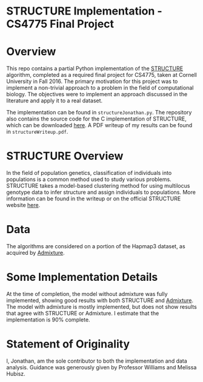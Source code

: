 # STRUCTURE Implementation - CS4775 Final Project

# Overview

This repo contains a partial Python implementation of the [STRUCTURE](http://pritchardlab.stanford.edu/structure.html) algorithm, completed as a required final project for CS4775, taken at Cornell University in Fall 2016. The primary motivation for this project was to implement a non-trivial approach to a problem in the field of computational biology. The objectives were to implement an approach discussed in the literature and apply it to a real dataset.


The implementation can be found in `structureJonathan.py`. The repository also contains the source code for the C implementation of STRUCTURE, which can be downloaded [here](http://pritchardlab.stanford.edu/structure_software/release_versions/v2.3.4/html/structure.html). A PDF writeup of my results can be found in `structureWriteup.pdf`. 

# STRUCTURE Overview
In the field of population genetics, classification of individuals into populations is a common method used to study various problems. STRUCTURE takes a model-based clustering method for using multilocus genotype data to infer structure and assign individuals to populations. More information can be found in the writeup or on the official STRUCTURE website [here](http://pritchardlab.stanford.edu/structure.html). 

# Data
The algorithms are considered on a portion of the Hapmap3 dataset, as acquired by [Admixture](https://www.genetics.ucla.edu/software/admixture/). 


# Some Implementation Details

At the time of completion, the model without admixture was fully implemented, showing good results with both STRUCTURE and [Admixture](https://www.genetics.ucla.edu/software/admixture/). The model with admixture is mostly implemented, but does not show results that agree with STRUCTURE or Admixture. I estimate that the implementation is 90% complete. 


# Statement of Originality

I, Jonathan, am the sole contributor to both the implementation and data analysis. Guidance was generously given by Professor Williams and Melissa Hubisz. 